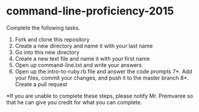 # command-line-proficiency-2015
Complete the following tasks.

1. Fork and clone this repository
2. Create a new directory and name it with your last name
3. Go into this new directory
4. Create a new text file and name it with your first name
5. Open up command-line.txt and write your answers
6. Open up the intro-to-ruby.rb file and answer the code prompts
7*. Add your files, commit your changes, and push it to the master branch
8*. Create a pull request

*If you are unable to complete these steps, please notify Mr. Premvaree so that he can give you credit for what you can complete.